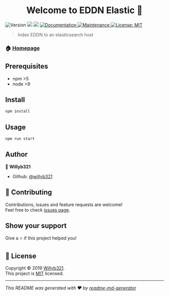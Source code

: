 <h1 align="center">Welcome to EDDN Elastic 👋</h1>
<p>
  <img alt="Version" src="https://img.shields.io/badge/version-1.0.0-blue.svg?cacheSeconds=2592000" />
  <img src="https://img.shields.io/badge/npm-%3E5-blue.svg" />
  <img src="https://img.shields.io/badge/node-%3E9-blue.svg" />
  <a href="https://github.com/willyb321/eddn-elastic#readme" target="_blank">
    <img alt="Documentation" src="https://img.shields.io/badge/documentation-yes-brightgreen.svg" />
  </a>
  <a href="https://github.com/willyb321/eddn-elastic/graphs/commit-activity" target="_blank">
    <img alt="Maintenance" src="https://img.shields.io/badge/Maintained%3F-yes-green.svg" />
  </a>
  <a href="https://github.com/willyb321/eddn-elastic/blob/master/LICENSE" target="_blank">
    <img alt="License: MIT" src="https://img.shields.io/badge/License-MIT-yellow.svg" />
  </a>
</p>

> Index EDDN to an elasticsearch host

### 🏠 [Homepage](https://github.com/willyb321/eddn-elastic)

## Prerequisites

- npm >5
- node >9

## Install

```sh
npm install
```

## Usage

```sh
npm run start
```

## Author

👤 **Willyb321**

* Github: [@willyb321](https://github.com/willyb321)

## 🤝 Contributing

Contributions, issues and feature requests are welcome!<br />Feel free to check [issues page](https://github.com/willyb321/eddn-elastic/issues).

## Show your support

Give a ⭐️ if this project helped you!

## 📝 License

Copyright © 2019 [Willyb321](https://github.com/willyb321).<br />
This project is [MIT](https://github.com/willyb321/eddn-elastic/blob/master/LICENSE) licensed.

***
_This README was generated with ❤️ by [readme-md-generator](https://github.com/kefranabg/readme-md-generator)_